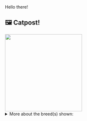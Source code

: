 Hello there!



## 🖼️ Catpost!

<sub>
    <img src="https://cdn2.thecatapi.com/images/6jbkliQh5.jpg" height="256">
</sub>


<details>
<summary>More about the breed(s) shown:</summary>

Breed: Singapura

Description: The Singapura is usually cautious when it comes to meeting new people, but loves attention from his family so much that she sometimes has the reputation of being a pest. This is a highly active, curious and affectionate cat. She may be small, but she knows she’s in charge

Links:
<ul>
  <li>CFA http://cfa.org/Breeds/BreedsSthruT/Singapura.aspx</li>
  <li>Wikipedia https://en.wikipedia.org/wiki/Singapura_(cat)</li>
</ul> 

</details>
